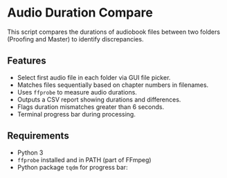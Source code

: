 # Audio Duration Compare

This script compares the durations of audiobook files between two folders (Proofing and Master) to identify discrepancies.

## Features

- Select first audio file in each folder via GUI file picker.
- Matches files sequentially based on chapter numbers in filenames.
- Uses `ffprobe` to measure audio durations.
- Outputs a CSV report showing durations and differences.
- Flags duration mismatches greater than 6 seconds.
- Terminal progress bar during processing.

## Requirements

- Python 3
- `ffprobe` installed and in PATH (part of FFmpeg)
- Python package `tqdm` for progress bar:  
